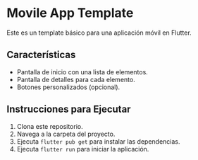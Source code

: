 # Movile App Template

Este es un template básico para una aplicación móvil en Flutter.

## Características

- Pantalla de inicio con una lista de elementos.
- Pantalla de detalles para cada elemento.
- Botones personalizados (opcional).

## Instrucciones para Ejecutar

1. Clona este repositorio.
2. Navega a la carpeta del proyecto.
3. Ejecuta `flutter pub get` para instalar las dependencias.
4. Ejecuta `flutter run` para iniciar la aplicación.
